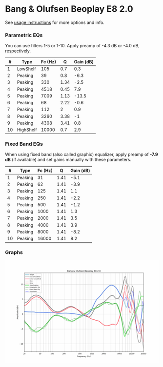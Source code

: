 # Bang & Olufsen Beoplay E8 2.0
See [usage instructions](https://github.com/jaakkopasanen/AutoEq#usage) for more options and info.

### Parametric EQs
You can use filters 1-5 or 1-10. Apply preamp of -4.3 dB or -4.0 dB, respectively.

|   # | Type      |   Fc (Hz) |    Q |   Gain (dB) |
|-----|-----------|-----------|------|-------------|
|   1 | LowShelf  |       105 | 0.7  |         0.3 |
|   2 | Peaking   |        39 | 0.8  |        -6.3 |
|   3 | Peaking   |       330 | 1.34 |        -2.5 |
|   4 | Peaking   |      4518 | 0.45 |         7.9 |
|   5 | Peaking   |      7009 | 1.13 |       -13.5 |
|   6 | Peaking   |        68 | 2.22 |        -0.6 |
|   7 | Peaking   |       112 | 2    |         0.9 |
|   8 | Peaking   |      3260 | 3.38 |        -1   |
|   9 | Peaking   |      4308 | 3.41 |         0.8 |
|  10 | HighShelf |     10000 | 0.7  |         2.9 |

### Fixed Band EQs
When using fixed band (also called graphic) equalizer, apply preamp of **-7.9 dB** (if available) and set gains manually with these parameters.

|   # | Type    |   Fc (Hz) |    Q |   Gain (dB) |
|-----|---------|-----------|------|-------------|
|   1 | Peaking |        31 | 1.41 |        -5.1 |
|   2 | Peaking |        62 | 1.41 |        -3.9 |
|   3 | Peaking |       125 | 1.41 |         1.1 |
|   4 | Peaking |       250 | 1.41 |        -2.2 |
|   5 | Peaking |       500 | 1.41 |        -1.2 |
|   6 | Peaking |      1000 | 1.41 |         1.3 |
|   7 | Peaking |      2000 | 1.41 |         3.5 |
|   8 | Peaking |      4000 | 1.41 |         3.9 |
|   9 | Peaking |      8000 | 1.41 |        -8.2 |
|  10 | Peaking |     16000 | 1.41 |         8.2 |

### Graphs
![](./Bang%20&%20Olufsen%20Beoplay%20E8%202.0.png)
